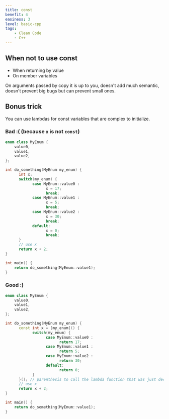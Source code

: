 ```yaml
---
title: const
benefit: 4
easiness: 3
level: basic-cpp
tags:
    - Clean Code
    - C++
---
```


## When **not** to use const

- When returning by value
- On member variables 

On arguments passed by copy it is up to you, doesn't add much semantic, doesn't prevent big bugs but can prevent small ones.

## Bonus trick

You can use lambdas for const variables that are complex to initialize.

### Bad :( (because `x` is not `const`)

```cpp
enum class MyEnum {
    value0,
    value1,
    value2,
};

int do_something(MyEnum my_enum) {
      int x;
      switch(my_enum) {
            case MyEnum::value0 :
                  x = 17;
                  break;
            case MyEnum::value1 :
                  x = 5;
                  break;
            case MyEnum::value2 :
                  x = 30;
                  break;
            default:
                  x = 0;
                  break;
      }
      // use x
      return x + 2;
}

int main() {
    return do_something(MyEnum::value1);
}
```

### Good :)

```cpp
enum class MyEnum {
    value0,
    value1,
    value2,
};

int do_something(MyEnum my_enum) {
      const int x = [my_enum]() {
            switch(my_enum) {
                  case MyEnum::value0 :
                        return 17;
                  case MyEnum::value1 :
                        return 5;
                  case MyEnum::value2 :
                        return 30;
                  default:
                        return 0;
            }
      }(); // parenthesis to call the lambda function that was just declared
      // use x
      return x + 2;
}

int main() {
    return do_something(MyEnum::value1);
}
```